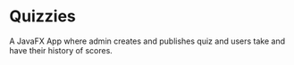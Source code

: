# Quizzies
A JavaFX App where admin creates and publishes quiz and users take and have their history of scores.
